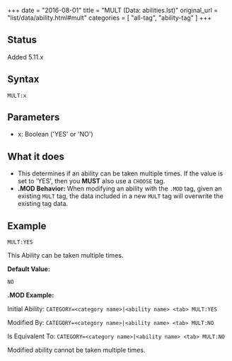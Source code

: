+++
date = "2016-08-01"
title = "MULT (Data: abilities.lst)"
original_url = "list/data/ability.html#mult"
categories = [ "all-tag", "ability-tag" ]
+++

## Status

Added 5.11.x

## Syntax

`MULT:x`

## Parameters

-   x: Boolean ('YES' or 'NO')



What it does
------------

-   This determines if an ability can be taken multiple times. If the
    value is set to 'YES', then you **MUST** also use a `CHOOSE` tag.
-   **.MOD Behavior:** When modifying an ability with the `.MOD` tag,
    given an existing `MULT` tag, the data included in a new `MULT` tag
    will overwrite the existing tag data.

Example
-------

`MULT:YES`

This Ability can be taken multiple times.

**Default Value:**

`NO`

**.MOD Example:**

Initial Ability:
`CATEGORY=<category name>|<ability name> <tab> MULT:YES`

Modified By: `CATEGORY=<category name>|<ability name> <tab> MULT:NO`

Is Equivalent To:
`CATEGORY=<category name>|<ability name> <tab> MULT:NO`

Modified ability cannot be taken multiple times.

